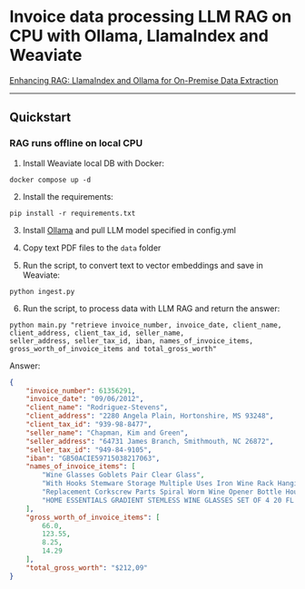 # Invoice data processing LLM RAG on CPU with Ollama, LlamaIndex and Weaviate


<a href="https://www.youtube.com/watch?v=tiYQiWWd7rE" target="_blank">Enhancing RAG: LlamaIndex and Ollama for On-Premise Data Extraction</a>

___

## Quickstart

### RAG runs offline on local CPU

1. Install Weaviate local DB with Docker:
   
```
docker compose up -d
```

2. Install the requirements: 

```
pip install -r requirements.txt
```

3. Install <a href="https://ollama.ai">Ollama</a> and pull LLM model specified in config.yml

4. Copy text PDF files to the `data` folder

5. Run the script, to convert text to vector embeddings and save in Weaviate: 

```
python ingest.py
```

6. Run the script, to process data with LLM RAG and return the answer: 

```
python main.py "retrieve invoice_number, invoice_date, client_name, client_address, client_tax_id, seller_name,
seller_address, seller_tax_id, iban, names_of_invoice_items, gross_worth_of_invoice_items and total_gross_worth"
```

Answer:

```json
{
    "invoice_number": 61356291,
    "invoice_date": "09/06/2012",
    "client_name": "Rodriguez-Stevens",
    "client_address": "2280 Angela Plain, Hortonshire, MS 93248",
    "client_tax_id": "939-98-8477",
    "seller_name": "Chapman, Kim and Green",
    "seller_address": "64731 James Branch, Smithmouth, NC 26872",
    "seller_tax_id": "949-84-9105",
    "iban": "GB50ACIE59715038217063",
    "names_of_invoice_items": [
        "Wine Glasses Goblets Pair Clear Glass",
        "With Hooks Stemware Storage Multiple Uses Iron Wine Rack Hanging Glass",
        "Replacement Corkscrew Parts Spiral Worm Wine Opener Bottle Houdini",
        "HOME ESSENTIALS GRADIENT STEMLESS WINE GLASSES SET OF 4 20 FL OZ (591 ml) NEW"
    ],
    "gross_worth_of_invoice_items": [
        66.0,
        123.55,
        8.25,
        14.29
    ],
    "total_gross_worth": "$212,09"
}
```
